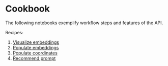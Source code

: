 # Cookbook

The following notebooks exemplify workflow steps and features of the API.

Recipes:

1. [Visualize embeddings](./visualize_embeddings.ipynb)
2. [Populate embeddings](./populate_embeddings.ipynb)
3. [Populate coordinates](./populate_coordinates.ipynb)
4. [Recommend prompt](./recommend_prompt.ipynb)
